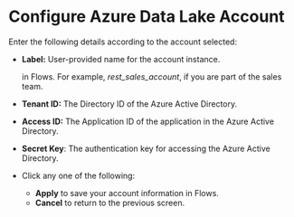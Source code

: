 # Configure Azure Data Lake Account

Enter the following details according to the account selected: 

* **Label:** User-provided name for the account instance.

  in Flows. For example, _rest\_sales\_account_, if you are part of the sales team.

* **Tenant ID:** The Directory ID of the Azure Active Directory.
* **Access ID:** The Application ID of the application in the Azure Active Directory.
* **Secret Key**: The authentication key for accessing the Azure Active Directory.
* Click any one of the following:
  * **Apply** to save your account information in Flows.
  * **Cancel** to return to the previous screen.

